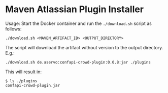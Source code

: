 Maven Atlassian Plugin Installer
================================

Usage: Start the Docker container and run the `./download.sh` script as follows:

```
./download.sh <MAVEN_ARTIFACT_ID> <OUTPUT_DIRECTORY>
```

The script will download the artifact without version to the output directory. E.g.:

```
./download.sh de.aservo:confapi-crowd-plugin:0.0.8:jar ./plugins
```

This will result in:

```
$ ls ./plugins
confapi-crowd-plugin.jar
```
